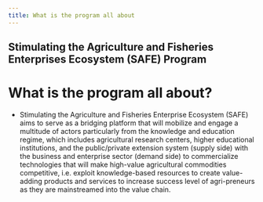 ```yaml
---
title: What is the program all about
---
```


## Stimulating the Agriculture and Fisheries Enterprises Ecosystem (SAFE) Program

# What is the program all about?


 - Stimulating the Agriculture and Fisheries Enterprise Ecosystem (SAFE) aims to serve as a bridging platform that will mobilize and engage a multitude of actors particularly from the knowledge and education regime, which includes agricultural research centers, higher educational institutions, and the public/private extension system (supply side) with the business and enterprise sector (demand side) to commercialize technologies that will make high-value agricultural commodities competitive, i.e. exploit knowledge-based resources to create value-adding products and services to increase success level of agri-preneurs as they are mainstreamed into the value chain.

